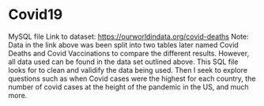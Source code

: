 # Covid19
MySQL file
Link to dataset: https://ourworldindata.org/covid-deaths
Note: Data in the link above was been split into two tables later named Covid Deaths and Covid Vaccinations to compare the different results. However, all data used can be found in the data set outlined above.
This SQL file looks for to clean and validify the data being used. Then I seek to explore questions such as when Covid cases were the highest for each country, the number of covid cases at the height of the pandemic in the US, and much more.
